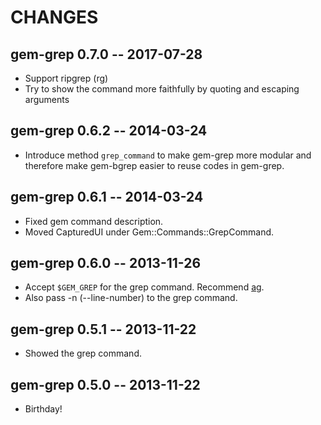 # CHANGES

## gem-grep 0.7.0 -- 2017-07-28

* Support ripgrep (rg)
* Try to show the command more faithfully by quoting and escaping arguments

## gem-grep 0.6.2 -- 2014-03-24

* Introduce method `grep_command` to make gem-grep more modular and therefore
  make gem-bgrep easier to reuse codes in gem-grep.

## gem-grep 0.6.1 -- 2014-03-24

* Fixed gem command description.
* Moved CapturedUI under Gem::Commands::GrepCommand.

## gem-grep 0.6.0 -- 2013-11-26

* Accept `$GEM_GREP` for the grep command. Recommend [ag][].
* Also pass -n (--line-number) to the grep command.

[ag]: https://github.com/ggreer/the_silver_searcher

## gem-grep 0.5.1 -- 2013-11-22

* Showed the grep command.

## gem-grep 0.5.0 -- 2013-11-22

* Birthday!
